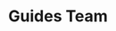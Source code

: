 ---
identification: '386323061'
title: Guides Team
description: The Hack for LA Guides Team project is creating guides and templates from the effective practices that HfLA has developed and iterated from our projects. HfLA Guides aim to share replicable processes and practices from Engineering, UI/UX, Product Management, Data Science, Marketing Fundraising, DevOps, Admin, and Professional Development. The project seeks to further grow HfLA’s peer learning and iterative culture, and ultimately improve outcomes for the entire civic tech ecosystem.
# card image should be 600px wide x 400px high
image: /assets/images/projects/guides-team.jpg
alt: 'Globe Map made of dots and hackforla logo and text reading Guides Team'
# hero image should be 1500px wide x 700px high
image-hero: /assets/images/projects/guides-team-hero.jpg
alt-hero: 'Globe Map made of dots'
leadership:
  # - name: First Last
  #   role: Product Manager
  #   links:
  #     slack: 'https://hackforla.slack.com/team/xxxxxx'
  #     github: 'https://github.com/githubusername'
  #   picture: https://avatars.githubusercontent.com/githubusername
links: 
  - name: GitHub
    url: 'https://github.com/hackforla/guides'
  - name: Slack
    url: 'https://hackforla.slack.com/archives/C028T9XU9S5'
  - name: Overview
    url: https://github.com/hackforla/product-management/blob/master/project-one-sheets/Guides-Team-One-Sheet.pdf
looking:
technologies: 
location:
  # - Santa Monica
  # - Downtown LA
  - Remote
partner:
tools: 
program area:
  - Civic Tech Infrastructure
status: Active
# If the card should not be included on the site, change visible to "false"
visible: true
# If the project should not have a project homepage for any given reason, add the following line (uncommented):
# project-homepage: false
# For completed projects. Uncomment and add contact info if provided
# completed-contact:
---